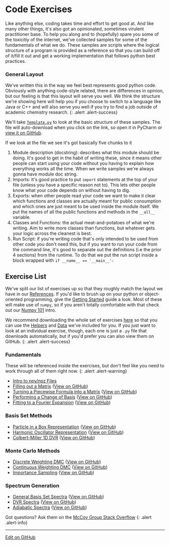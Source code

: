 # Code Exercises

Like anything else, coding takes time and effort to get good at.
And like many other things, it's also got an opinionated, sometimes virulent practitioner base.
To help you along and to (hopefully) spare you some of the toxicitiy of the internet, we've collected samples for some of the fundamentals of what we do.
These samples are scripts where the logical structure of a program is provided as a reference so that you can build off of it/fill it out and get a working implementation that follows python best practices.

### General Layout

We've written this in the way we feel best represents good python code.
Obviously with anything code-style related, there are differences in opinion, but our feeling is that this layout will serve you well.
We think the structure we're showing here will help you if you choose to switch to a language like Java or C++ and will also serve you well if you try to find a job outside of academic chemistry research.
{: .alert .alert-success}

We'll take [`Template.py`](Template.py) to look at the basic structure of these samples.
The file will auto-download when you click on the link, so open it in PyCharm or [view it on GitHub](https://github.com/McCoyGroup/References/blob/gh-pages/McCoy%20Group%20Code%20Academy/Exercises/Template.py).

If we look at the file we see it's got basically five chunks to it

1. Module description (docstring): describes what this module should be doing. It's good to get in the habit of writing these, since it means other people can start using your code without you having to explain how everything works all the time. When we write samples we're always gonna have module doc string.
2. Imports: it's good practice to put `import` statements at the top of your file (unless you have a specific reason not to). This lets other people know what your code depends on without having to dig.
3. Exports: when other people read your code we want to make it clear which functions and classes are actually meant for public consumption and which ones are just meant to be used inside the module itself. We put the names of all the public functions and methods in the `__all__` variable.
4. Classes and Functions: the actual meat-and-potatoes of what we're writing. Aim to write more classes than functions, but whatever gets your logic across the cleanest is best.
5. Run Script: if you're writing code that's only intended to be used from other code you don't need this, but if you want to run your code from the command line, it's good to separate out the definitions (i.e the prior 4 sections) from the runtime. To do that we put the run script inside a block wrapped with `if __name__ == '__main__':`

## Exercise List

We've split our list of exercises up so that they roughly match the layout we have in our [References](../../References).
If you'd like to brush up on your python or object-oriented programming, give the [Getting Started](../GettingStarted) guide a look.
Most of these will make use of `numpy`, so if you aren't totally comfortable with that check out our [Numpy 101](../NumPy) intro.

We recommend downloading the whole set of exercises [here](https://github.com/McCoyGroup/References/raw/gh-pages/McCoy%20Group%20Code%20Academy/Exercises.zip) so that you can use the [Helpers](https://github.com/McCoyGroup/References/tree/gh-pages/McCoy%20Group%20Code%20Academy/Exercises/Helpers) and [Data](https://github.com/McCoyGroup/References/tree/gh-pages/McCoy%20Group%20Code%20Academy/Exercises/Data) we've included for you.
If you just want to look at an individual exercise, though, each one is just a `.py` file that downloads automatically, but if you'd prefer you can also view them on GitHub.
{: .alert .alert-success}


### Fundamentals

These will be referenced inside the exercises, but don't feel like you need to work through all of them right now.
{: .alert .alert-warning}
* [Intro to npy/npz Files](https://mccoygroup.github.io/References/McCoy%20Group%20Code%20Academy/DataIO/NumpyFiles.html)
* [Filling out a Matrix](Fundamentals/FillingAMatrix.py) ([View on GitHub](https://github.com/McCoyGroup/References/blob/gh-pages/McCoy%20Group%20Code%20Academy/Exercises/Fundamentals/FillingAMatrix.py))
* [Turning a Piecewise Formula into a Matrix](Fundamentals/PiecewiseToMatrix.py) ([View on GitHub](https://github.com/McCoyGroup/References/blob/gh-pages/McCoy%20Group%20Code%20Academy/Exercises/Fundamentals/PiecewiseToMatrix.py))
* [Performing a Change of Basis](Fundamentals/ChoB.py) ([View on GitHub](https://github.com/McCoyGroup/References/blob/gh-pages/McCoy%20Group%20Code%20Academy/Exercises/Fundamentals/ChoB.py))
* [Fitting to a Fourier Expansion](Fundamentals/FourierExpansion.py) ([View on GitHub](https://github.com/McCoyGroup/References/blob/gh-pages/McCoy%20Group%20Code%20Academy/Exercises/Fundamentals/FourierExpansion.py))

### Basis Set Methods

* [Particle in a Box Representation](PIBRep.py) ([View on GitHub](https://github.com/McCoyGroup/References/blob/gh-pages/McCoy%20Group%20Code%20Academy/Exercises/PIBRep.py))
* [Harmonic Oscillator Representation](HORep.py) ([View on GitHub](https://github.com/McCoyGroup/References/blob/gh-pages/McCoy%20Group%20Code%20Academy/Exercises/HORep.py))
* [Colbert-Miller 1D DVR](CM_1D.py) ([View on GitHub](https://github.com/McCoyGroup/References/blob/gh-pages/McCoy%20Group%20Code%20Academy/Exercises/CM_1D.py))

### Monte Carlo Methods

* [Discrete Weighting DMC](DiscreteDMC.py) ([View on GitHub](https://github.com/McCoyGroup/References/blob/gh-pages/McCoy%20Group%20Code%20Academy/Exercises/DiscreteDMC.py))
* [Continuous Weighting DMC](ContinuousDMC.py) ([View on GitHub](https://github.com/McCoyGroup/References/blob/gh-pages/McCoy%20Group%20Code%20Academy/Exercises/ContinuousDMC.py))
* [Importance Sampling](ImpSamp.py) ([View on GitHub](https://github.com/McCoyGroup/References/blob/gh-pages/McCoy%20Group%20Code%20Academy/Exercises/ImpSamp.py))

### Spectrum Generation

* [General Basis Set Spectra](BasisSetSpectrum.py) ([View on GitHub](https://github.com/McCoyGroup/References/blob/gh-pages/McCoy%20Group%20Code%20Academy/Exercises/BasisSetSpectrum.py))
* [DVR Spectra](DVRSpectrum.py) ([View on GitHub](https://github.com/McCoyGroup/References/blob/gh-pages/McCoy%20Group%20Code%20Academy/Exercises/DVRSpectrum.py))
* [Adiabatic Spectra](AdiabaticSpectrum.py) ([View on GitHub](https://github.com/McCoyGroup/References/blob/gh-pages/McCoy%20Group%20Code%20Academy/Exercises/AdiabaticIntensities.py))

Got questions? Ask them on the [McCoy Group Stack Overflow](https://stackoverflow.com/c/mccoygroup/questions/ask)
{: .alert .alert-info}

---
[Edit on GitHub](https://github.com/McCoyGroup/References/edit/gh-pages/McCoy%20Group%20Code%20Academy/Exercises/index.md)
